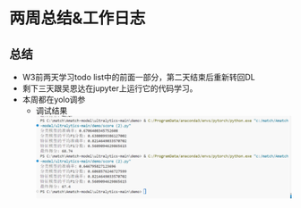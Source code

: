 # 两周总结&工作日志
## 总结
- W3前两天学习todo list中的前面一部分，第二天结束后重新转回DL
- 剩下三天跟吴恩达在jupyter上运行它的代码学习。
- 本周都在yolo调参
  - 调试结果![alt text](aca05867a11dd7f39220f86e48f01dd4.png)